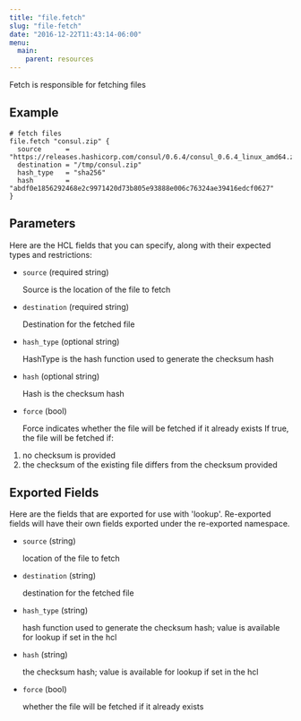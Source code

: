 ```yaml
---
title: "file.fetch"
slug: "file-fetch"
date: "2016-12-22T11:43:14-06:00"
menu:
  main:
    parent: resources
---
```



Fetch is responsible for fetching files


## Example

```hcl
# fetch files
file.fetch "consul.zip" {
  source      = "https://releases.hashicorp.com/consul/0.6.4/consul_0.6.4_linux_amd64.zip"
  destination = "/tmp/consul.zip"
  hash_type   = "sha256"
  hash        = "abdf0e1856292468e2c9971420d73b805e93888e006c76324ae39416edcf0627"
}

```


## Parameters

Here are the HCL fields that you can specify, along with their expected types
and restrictions:


- `source` (required string)

  Source is the location of the file to fetch

- `destination` (required string)

  Destination for the fetched file

- `hash_type` (optional string)

  HashType is the hash function used to generate the checksum hash

- `hash` (optional string)

  Hash is the checksum hash

- `force` (bool)

  Force indicates whether the file will be fetched if it already exists
If true, the file will be fetched if:
1. no checksum is provided
2. the checksum of the existing file differs from the checksum provided


## Exported Fields

Here are the fields that are exported for use with 'lookup'.  Re-exported fields
will have their own fields exported under the re-exported namespace.


- `source` (string)

  location of the file to fetch
 
- `destination` (string)

  destination for the fetched file
 
- `hash_type` (string)

  hash function used to generate the checksum hash; value is available for
lookup if set in the hcl
 
- `hash` (string)

  the checksum hash; value is available for lookup if set in the hcl
 
- `force` (bool)

  whether the file will be fetched if it already exists
  

